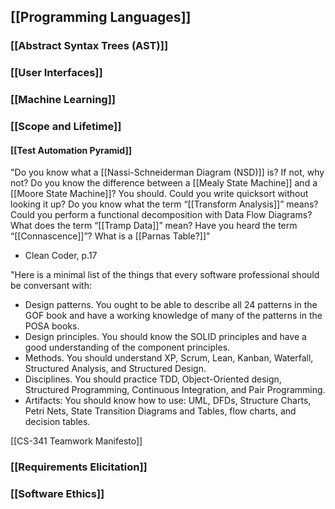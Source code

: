 ## [[Programming Languages]] 
### [[Abstract Syntax Trees (AST)]]

### [[User Interfaces]]

### [[Machine Learning]]

### [[Scope and Lifetime]]

#### [[Test Automation Pyramid]]


"Do you know what a [[Nassi-Schneiderman Diagram (NSD)]] is? If not, why not? Do you know the difference between a [[Mealy State Machine]] and a [[Moore State Machine]]? You should. Could you write quicksort without looking it up? Do you know what the term “[[Transform Analysis]]” means? Could you perform a functional decomposition with Data Flow Diagrams? What does the term “[[Tramp Data]]” mean? Have you heard the term “[[Connascence]]”? What is a [[Parnas Table?]]"
- Clean Coder, p.17 



"Here is a minimal list of the things that every software professional should be conversant with:

- Design patterns. You ought to be able to describe all 24 patterns in the GOF book and have a working knowledge of many of the patterns in the POSA books. 
- Design principles. You should know the SOLID principles and have a good understanding of the component principles.
- Methods. You should understand XP, Scrum, Lean, Kanban, Waterfall, Structured Analysis, and Structured Design.
- Disciplines. You should practice TDD, Object-Oriented design, Structured Programming, Continuous Integration, and Pair Programming.
- Artifacts: You should know how to use: UML, DFDs, Structure Charts, Petri Nets, State Transition Diagrams and Tables, flow charts, and decision tables.


 [[CS-341 Teamwork Manifesto]]
### [[Requirements Elicitation]]


### [[Software Ethics]]
